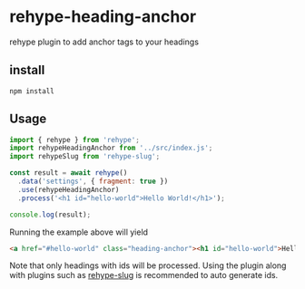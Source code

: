 # rehype-heading-anchor

rehype plugin to add anchor tags to your headings

## install

```
npm install
```

## Usage

```js
import { rehype } from 'rehype';
import rehypeHeadingAnchor from '../src/index.js';
import rehypeSlug from 'rehype-slug';

const result = await rehype()
  .data('settings', { fragment: true })
  .use(rehypeHeadingAnchor)
  .process('<h1 id="hello-world">Hello World!</h1>');

console.log(result);
```

Running the example above will yield

```html
<a href="#hello-world" class="heading-anchor"><h1 id="hello-world">Hello World!</h1></a>
```

Note that only headings with ids will be processed. Using the plugin along with plugins such as [rehype-slug](https://github.com/rehypejs/rehype-slug) is recommended to auto generate ids.
